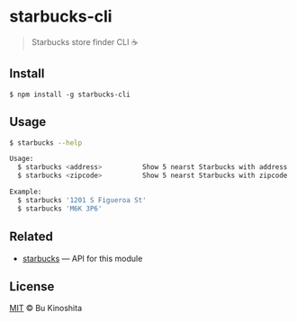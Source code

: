 # starbucks-cli

> Starbucks store finder CLI :coffee:

## Install
```
$ npm install -g starbucks-cli
```

## Usage
```bash
$ starbucks --help

Usage:
  $ starbucks <address>          Show 5 nearst Starbucks with address
  $ starbucks <zipcode>          Show 5 nearst Starbucks with zipcode

Example:
  $ starbucks '1201 S Figueroa St'
  $ starbucks 'M6K 3P6'
```

## Related
- [starbucks](https://github.com/bukinoshita/starbucks) — API for this module

## License
[MIT](https://github.com/bukinoshita/starbucks-cli/blob/master/LICENSE) &copy; Bu Kinoshita
